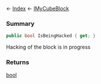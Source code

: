← [Index](Api-Index) ← [IMyCubeBlock](VRage.Game.ModAPI.Ingame.IMyCubeBlock)

### Summary

```csharp
public bool IsBeingHacked { get; }
```

Hacking of the block is in progress

### Returns

[bool](System.Boolean)

